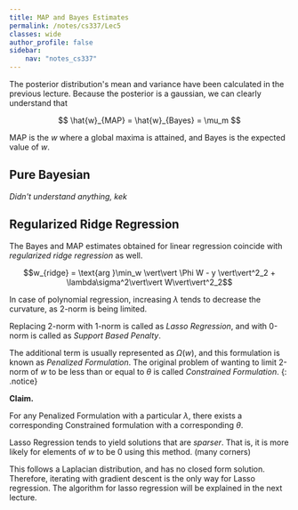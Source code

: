 ```yaml
---
title: MAP and Bayes Estimates
permalink: /notes/cs337/Lec5
classes: wide
author_profile: false
sidebar:
    nav: "notes_cs337"
---
```

<script type="text/javascript" src="https://code.jquery.com/jquery-1.7.1.min.js"></script>

<script type="text/x-mathjax-config">
  MathJax.Hub.Config({
    tex2jax: {
      inlineMath: [ ['$','$'], ["\\(","\\)"] ],
      processEscapes: true
    }
  });
</script>
<script type="text/javascript" async src="https://cdnjs.cloudflare.com/ajax/libs/mathjax/2.7.5/latest.js?config=TeX-MML-AM_CHTML" async></script>

<!-- Notes begin from here -->

The posterior distribution's mean and variance have been calculated in the previous lecture. Because the posterior is a gaussian, we can clearly understand that

<div style="text-align: center;">
  $$ \hat{w}_{MAP} = \hat{w}_{Bayes} = \mu_m $$
</div>

MAP is the $w$ where a global maxima is attained, and Bayes is the expected value of $w$. 

## Pure Bayesian 

*Didn't understand anything, kek*

## Regularized Ridge Regression

The Bayes and MAP estimates obtained for linear regression coincide with *regularized ridge regression* as well.

<div style="text-align: center;">
  $$w_{ridge} = \text{arg }\min_w \vert\vert \Phi W - y \vert\vert^2_2 + \lambda\sigma^2\vert\vert W\vert\vert^2_2$$
</div>

In case of polynomial regression, increasing $\lambda$ tends to decrease the curvature, as 2-norm is being limited.

Replacing 2-norm with 1-norm is called as *Lasso Regression*, and with 0-norm is called as *Support Based Penalty*. 

The additional term is usually represented as $\Omega(w)$, and this formulation is known as *Penalized Formulation*. The original problem of wanting to limit 2-norm of $w$ to be less than or equal to $\theta$ is called *Constrained Formulation*.
{: .notice}

<div class="notice--info">
  <div style="font-weight: bold;">
  Claim.
  </div>

  For any Penalized Formulation with a particular $\lambda$, there exists a corresponding Constrained formulation with a corresponding $\theta$.

</div>

Lasso Regression tends to yield solutions that are *sparser*. That is, it is more likely for elements of $w$ to be 0 using this method. (many corners)

This follows a Laplacian distribution, and has no closed form solution. Therefore, iterating with gradient descent is the only way for Lasso regression. The algorithm for lasso regression will be explained in the next lecture.
